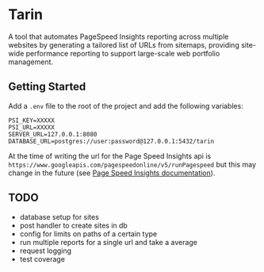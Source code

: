 # Tarin

A tool that automates PageSpeed Insights reporting across multiple websites by
generating a tailored list of URLs from sitemaps, providing site-wide performance
reporting to support large-scale web portfolio management.

## Getting Started

Add a `.env` file to the root of the project and add the following variables:

```
PSI_KEY=XXXXX
PSI_URL=XXXXX
SERVER_URL=127.0.0.1:8080
DATABASE_URL=postgres://user:password@127.0.0.1:5432/tarin
```

At the time of writing the url for the Page Speed Insights api is `https://www.googleapis.com/pagespeedonline/v5/runPagespeed`
but this may change in the future (see [Page Speed Insights documentation](https://developers.google.com/speed/docs/insights/v5/get-started)).

## TODO

- database setup for sites
- post handler to create sites in db
- config for limits on paths of a certain type
- run multiple reports for a single url and take a average
- request logging
- test coverage
